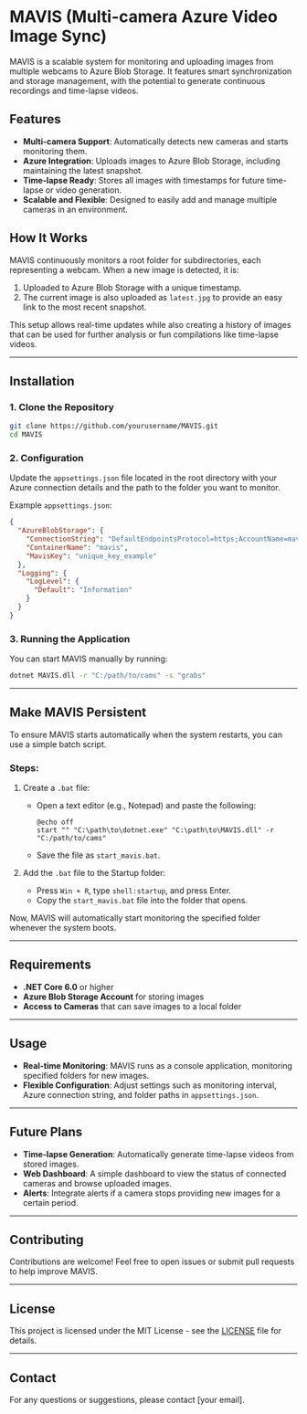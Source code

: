 
# MAVIS (Multi-camera Azure Video Image Sync)

MAVIS is a scalable system for monitoring and uploading images from multiple webcams to Azure Blob Storage. It features smart synchronization and storage management, with the potential to generate continuous recordings and time-lapse videos.

## Features
- **Multi-camera Support**: Automatically detects new cameras and starts monitoring them.
- **Azure Integration**: Uploads images to Azure Blob Storage, including maintaining the latest snapshot.
- **Time-lapse Ready**: Stores all images with timestamps for future time-lapse or video generation.
- **Scalable and Flexible**: Designed to easily add and manage multiple cameras in an environment.

## How It Works
MAVIS continuously monitors a root folder for subdirectories, each representing a webcam. When a new image is detected, it is:
1. Uploaded to Azure Blob Storage with a unique timestamp.
2. The current image is also uploaded as `latest.jpg` to provide an easy link to the most recent snapshot.

This setup allows real-time updates while also creating a history of images that can be used for further analysis or fun compilations like time-lapse videos.

---

## Installation
### 1. Clone the Repository
```sh
git clone https://github.com/yourusername/MAVIS.git
cd MAVIS
```

### 2. Configuration
Update the `appsettings.json` file located in the root directory with your Azure connection details and the path to the folder you want to monitor.

Example `appsettings.json`:
```json
{
  "AzureBlobStorage": {
    "ConnectionString": "DefaultEndpointsProtocol=https;AccountName=mavisdev;AccountKey=***;EndpointSuffix=core.windows.net",
    "ContainerName": "mavis",
    "MavisKey": "unique_key_example"
  },
  "Logging": {
    "LogLevel": {
      "Default": "Information"
    }
  }
}
```

### 3. Running the Application
You can start MAVIS manually by running:
```sh
dotnet MAVIS.dll -r "C:/path/to/cams" -s "grabs"
```

---

## Make MAVIS Persistent
To ensure MAVIS starts automatically when the system restarts, you can use a simple batch script.

### Steps:
1. Create a `.bat` file:
   - Open a text editor (e.g., Notepad) and paste the following:
     ```batch
     @echo off
     start "" "C:\path\to\dotnet.exe" "C:\path\to\MAVIS.dll" -r "C:/path/to/cams"
     ```
   - Save the file as `start_mavis.bat`.

2. Add the `.bat` file to the Startup folder:
   - Press `Win + R`, type `shell:startup`, and press Enter.
   - Copy the `start_mavis.bat` file into the folder that opens.

Now, MAVIS will automatically start monitoring the specified folder whenever the system boots.

---

## Requirements
- **.NET Core 6.0** or higher
- **Azure Blob Storage Account** for storing images
- **Access to Cameras** that can save images to a local folder

---

## Usage
- **Real-time Monitoring**: MAVIS runs as a console application, monitoring specified folders for new images.
- **Flexible Configuration**: Adjust settings such as monitoring interval, Azure connection string, and folder paths in `appsettings.json`.

---

## Future Plans
- **Time-lapse Generation**: Automatically generate time-lapse videos from stored images.
- **Web Dashboard**: A simple dashboard to view the status of connected cameras and browse uploaded images.
- **Alerts**: Integrate alerts if a camera stops providing new images for a certain period.

---

## Contributing
Contributions are welcome! Feel free to open issues or submit pull requests to help improve MAVIS.

---

## License
This project is licensed under the MIT License - see the [LICENSE](LICENSE) file for details.

---

## Contact
For any questions or suggestions, please contact [your email].
